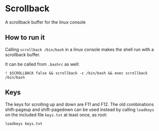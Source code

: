 Scrollback
==========

A scrollback buffer for the linux console

How to run it
-------------

Calling ``scrollback /bin/bash`` in a linux console makes the shell run with a
scrollback buffer.

It can be called from ``.bashrc`` as well:

```
! $SCROLLBACK false && scrollback -c /bin/bash && exec scrollback /bin/bash
```

Keys
----

The keys for scrolling up and down are F11 and F12. The old combinations
shift-pageup and shift-pagedown can be used instead by calling ``loadkeys`` on
the included file ``keys.txt`` at least once, as root:

``
loadkeys keys.txt
``

